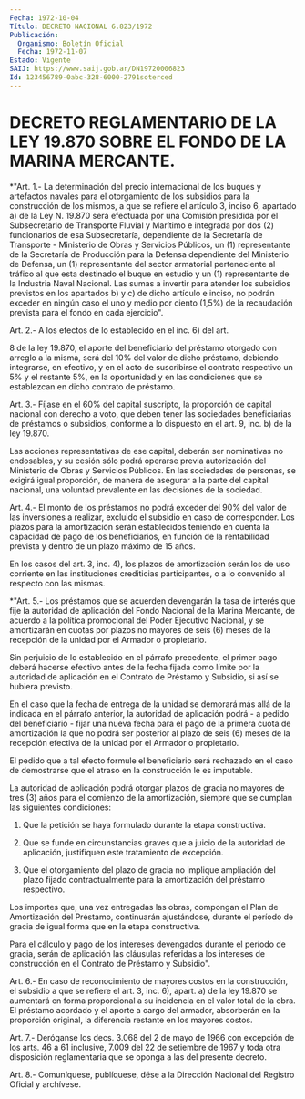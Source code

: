 ```yaml
---
Fecha: 1972-10-04
Título: DECRETO NACIONAL 6.823/1972
Publicación:
  Organismo: Boletín Oficial
  Fecha: 1972-11-07
Estado: Vigente
SAIJ: https://www.saij.gob.ar/DN19720006823
Id: 123456789-0abc-328-6000-2791soterced
---
```

# DECRETO REGLAMENTARIO DE LA LEY 19.870 SOBRE EL FONDO DE LA MARINA MERCANTE.

<a id="1"></a>
*"Art.  1.-  La  determinación del precio internacional de los buques y artefactos navales  para  el otorgamiento de los subsidios para la construcción de los mismos,  a  que  se refiere el artículo 3,  inciso  6, apartado a) de la Ley N. 19.870 será  efectuada  por una Comisión  presidida  por el Subsecretario de Transporte Fluvial y Marítimo e integrada por dos (2) funcionarios de esa Subsecretaría,  dependiente   de  la  Secretaría  de  Transporte  - Ministerio de Obras y Servicios  Públicos,  un (1) representante de la  Secretaría  de  Producción  para  la  Defensa  dependiente  del Ministerio de Defensa, un (1)  representante del sector  armatorial perteneciente al tráfico al que esta destinado el buque en  estudio y un (1) representante de la Industria Naval Nacional. Las sumas  a invertir  para  atender los subsidios previstos en los apartados b) y c) de dicho artículo  e  inciso, no podrán exceder en ningún caso el uno y medio por ciento (1,5%)  de  la  recaudación prevista para el fondo en cada ejercicio".

<a id="2"></a>
Art. 2.- A los efectos de lo establecido en el inc. 6) del art.

8 de  la  ley  19.870,  el  aporte  del  beneficiario  del préstamo otorgado  con arreglo a la misma, será del 10% del valor  de  dicho préstamo, debiendo  integrarse,  en  efectivo,  y  en  el  acto  de suscribirse  el  contrato  respectivo un 5% y el restante 5%, en la oportunidad  y  en las condiciones  que  se  establezcan  en  dicho contrato de préstamo.

<a id="3"></a>
Art. 3.- Fíjase en el 60% del capital suscripto, la proporción de capital  nacional  con  derecho  a  voto,  que  deben  tener las sociedades  beneficiarias de préstamos o subsidios, conforme  a  lo dispuesto en el art. 9, inc. b) de la ley 19.870.

Las  acciones    representativas    de  ese  capital,  deberán  ser nominativas no endosables, y su cesión  sólo  podrá operarse previa autorización del Ministerio de Obras y Servicios  Públicos.  En las sociedades  de personas, se exigirá igual proporción, de manera  de asegurar a la  parte  del capital nacional, una voluntad prevalente en las decisiones de la sociedad.

<a id="4"></a>
Art. 4.- El monto de los préstamos no podrá exceder del 90% del valor  de  las inversiones a realizar, excluido el subsidio en caso de corresponder. Los plazos para la amortización serán establecidos  teniendo  en  cuenta  la  capacidad  de  pago  de los beneficiarios,  en función de la rentabilidad prevista y dentro  de un plazo máximo de 15 años.

En los casos del  art. 3, inc. 4), los plazos de amortización serán los de uso corriente en las instituciones crediticias participantes,  o a  lo  convenido  al  respecto  con  las  mismas.

<a id="5"></a>
*"Art. 5.- Los préstamos que se acuerden devengarán la tasa de interés  que  fije la autoridad de aplicación del Fondo Nacional de la Marina Mercante,  de acuerdo a la política promocional del Poder Ejecutivo Nacional, y  se  amortizarán  en  cuotas  por  plazos  no mayores  de  seis  (6)  meses  de  la recepción de la unidad por el Armador o propietario.

Sin  perjuicio  de  lo  establecido en el  párrafo  precedente,  el primer pago deberá hacerse  efectivo  antes de la fecha fijada como límite por la autoridad de aplicación en  el Contrato de Préstamo y Subsidio, si así se hubiera previsto.

En  el caso que la fecha de entrega de la unidad  se  demorará  más allá  de  la  indicada  en  el  párrafo  anterior,  la autoridad de aplicación  podrá  -  a pedido del beneficiario - fijar  una  nueva fecha para el pago de la  primera  cuota  de amortización la que no podrá  ser  posterior al plazo de seis (6) meses  de  la  recepción efectiva  de  la    unidad  por  el  Armador  o  propietario.

El pedido que a tal efecto  formule  el beneficiario será rechazado en el caso de demostrarse que el atraso  en  la  construcción le es imputable.

La  autoridad  de  aplicación  podrá  otorgar plazos de  gracia  no mayores  de  tres  (3) años para el comienzo  de  la  amortización, siempre que se cumplan las siguientes condiciones:

1) Que la petición se haya formulado durante la etapa constructiva.

2)  Que  se funde en circunstancias  graves  que  a  juicio  de  la autoridad    de    aplicación,   justifiquen  este  tratamiento  de excepción.

3) Que el otorgamiento del plazo  de  gracia no implique ampliación del  plazo  fijado  contractualmente  para    la  amortización  del préstamo respectivo.

Los importes que, una vez entregadas las obras,  compongan  el Plan de  Amortización del Préstamo, continuarán ajustándose, durante  el período  de gracia de igual forma que en la etapa constructiva.

Para el cálculo  y  pago  de  los  intereses  devengados durante el período  de gracia, serán de aplicación las cláusulas  referidas  a los  intereses  de  construcción  en  el  Contrato  de  Préstamo  y Subsidio".

<a id="6"></a>
Art.  6.-  En  caso  de reconocimiento de mayores costos en la construcción, el subsidio a  que  se  refiere  el  art. 3, inc. 6), apart. a) de la ley 19.870 se aumentará en forma proporcional  a su incidencia en el valor total de la obra. El préstamo acordado y  el aporte  a  cargo del armador, absorberán en la proporción original, la diferencia restante en los mayores costos.

<a id="7"></a>
Art.  7.-  Deróganse los decs. 3.068 del 2 de mayo de 1966 con excepción  de los  arts.  46  a  61  inclusive,  7.009  del  22  de setiembre de  1967  y  toda  otra  disposición reglamentaria que se oponga a las del presente decreto.

<a id="8"></a>
Art. 8.- Comuníquese, publíquese, dése a la Dirección Nacional del Registro Oficial y archívese.